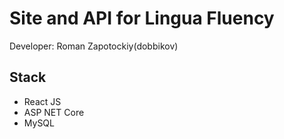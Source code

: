 # Site and API for Lingua Fluency

Developer: Roman Zapotockiy(dobbikov)

## Stack
- React JS
- ASP NET Core
- MySQL